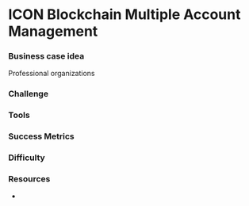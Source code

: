 ﻿
# ICON Blockchain Multiple Account Management 

### Business case idea
Professional organizations 

### Challenge


### Tools


### Success Metrics


### Difficulty


### Resources 
- 
